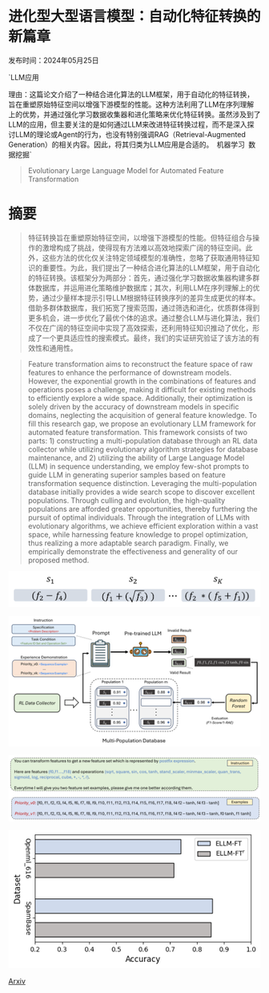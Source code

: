 # 进化型大型语言模型：自动化特征转换的新篇章

发布时间：2024年05月25日

`LLM应用

理由：这篇论文介绍了一种结合进化算法的LLM框架，用于自动化的特征转换，旨在重塑原始特征空间以增强下游模型的性能。这种方法利用了LLM在序列理解上的优势，并通过强化学习数据收集器和进化策略来优化特征转换。虽然涉及到了LLM的应用，但主要关注的是如何通过LLM来改进特征转换过程，而不是深入探讨LLM的理论或Agent的行为，也没有特别强调RAG（Retrieval-Augmented Generation）的相关内容。因此，将其归类为LLM应用是合适的。` `机器学习` `数据挖掘`

> Evolutionary Large Language Model for Automated Feature Transformation

# 摘要

> 特征转换旨在重塑原始特征空间，以增强下游模型的性能。但特征组合与操作的激增构成了挑战，使得现有方法难以高效地探索广阔的特征空间。此外，这些方法的优化仅关注特定领域模型的准确性，忽略了获取通用特征知识的重要性。为此，我们提出了一种结合进化算法的LLM框架，用于自动化的特征转换。该框架分为两部分：首先，通过强化学习数据收集器构建多群体数据库，并运用进化策略维护数据库；其次，利用LLM在序列理解上的优势，通过少量样本提示引导LLM根据特征转换序列的差异生成更优的样本。借助多群体数据库，我们拓宽了搜索范围，通过筛选和进化，优质群体得到更多机会，进一步优化了最优个体的追求。通过整合LLM与进化算法，我们不仅在广阔的特征空间中实现了高效探索，还利用特征知识推动了优化，形成了一个更具适应性的搜索模式。最终，我们的实证研究验证了该方法的有效性和通用性。

> Feature transformation aims to reconstruct the feature space of raw features to enhance the performance of downstream models. However, the exponential growth in the combinations of features and operations poses a challenge, making it difficult for existing methods to efficiently explore a wide space. Additionally, their optimization is solely driven by the accuracy of downstream models in specific domains, neglecting the acquisition of general feature knowledge. To fill this research gap, we propose an evolutionary LLM framework for automated feature transformation. This framework consists of two parts: 1) constructing a multi-population database through an RL data collector while utilizing evolutionary algorithm strategies for database maintenance, and 2) utilizing the ability of Large Language Model (LLM) in sequence understanding, we employ few-shot prompts to guide LLM in generating superior samples based on feature transformation sequence distinction. Leveraging the multi-population database initially provides a wide search scope to discover excellent populations. Through culling and evolution, the high-quality populations are afforded greater opportunities, thereby furthering the pursuit of optimal individuals. Through the integration of LLMs with evolutionary algorithms, we achieve efficient exploration within a vast space, while harnessing feature knowledge to propel optimization, thus realizing a more adaptable search paradigm. Finally, we empirically demonstrate the effectiveness and generality of our proposed method.

![进化型大型语言模型：自动化特征转换的新篇章](../../../paper_images/2405.16203/sequence.png)

![进化型大型语言模型：自动化特征转换的新篇章](../../../paper_images/2405.16203/framework.png)

![进化型大型语言模型：自动化特征转换的新篇章](../../../paper_images/2405.16203/prompt.png)

![进化型大型语言模型：自动化特征转换的新篇章](../../../paper_images/2405.16203/rl.png)

[Arxiv](https://arxiv.org/abs/2405.16203)